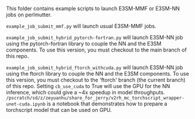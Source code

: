This folder contains example scripts to launch E3SM-MMF or E3SM-NN jobs on perlmutter.

```example_job_submit_mmf.py``` will launch usual E3SM-MMF jobs.

```example_job_submit_hybrid_pytorch-fortran.py``` will launch E3SM-NN job using the pytorch-fortran library to couple the NN and the E3SM components. To use this version, you must checkout to the main branch of this repo.

```example_job_submit_hybrid_ftorch_withcuda.py``` will launch E3SM-NN job using the ftorch library to couple the NN and the E3SM components. To use this version, you must checkout to the 'ftorch' branch (the current branch) of this repo. Setting ```cb_use_cuda``` to True will use the GPU for the NN inference, which could give a ~4x speedup in model throughputs. ```/pscratch/sd/z/zeyuanhu/share_for_jerry/v2rh_mc_torchscript_wrapper-unet-cuda.ipynb``` is a notebook that demonstrates how to prepare a torchscript model that can be used on GPU.